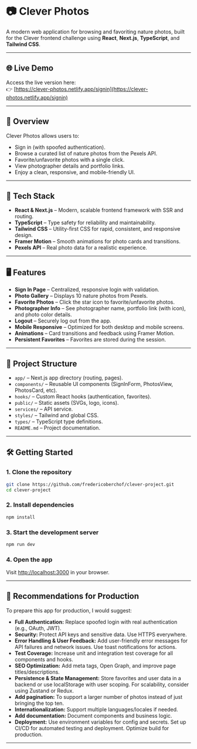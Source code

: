 # 📷 Clever Photos

A modern web application for browsing and favoriting nature photos, built for the Clever frontend challenge using **React**, **Next.js**, **TypeScript**, and **Tailwind CSS**.

---

## 🌐 Live Demo

Access the live version here:  
👉 [https://clever-photos.netlify.app/signin](https://clever-photos.netlify.app/signin)

---

## 📌 Overview

Clever Photos allows users to:

- Sign in (with spoofed authentication).
- Browse a curated list of nature photos from the Pexels API.
- Favorite/unfavorite photos with a single click.
- View photographer details and portfolio links.
- Enjoy a clean, responsive, and mobile-friendly UI.

---

## 🚀 Tech Stack

- **React & Next.js** – Modern, scalable frontend framework with SSR and routing.
- **TypeScript** – Type safety for reliability and maintainability.
- **Tailwind CSS** – Utility-first CSS for rapid, consistent, and responsive design.
- **Framer Motion** – Smooth animations for photo cards and transitions.
- **Pexels API** – Real photo data for a realistic experience.

---

## 🖥️ Features

- **Sign In Page** – Centralized, responsive login with validation.
- **Photo Gallery** – Displays 10 nature photos from Pexels.
- **Favorite Photos** – Click the star icon to favorite/unfavorite photos.
- **Photographer Info** – See photographer name, portfolio link (with icon), and photo color details.
- **Logout** – Securely log out from the app.
- **Mobile Responsive** – Optimized for both desktop and mobile screens.
- **Animations** – Card transitions and feedback using Framer Motion.
- **Persistent Favorites** – Favorites are stored during the session.

---

## 📁 Project Structure

- `app/` – Next.js app directory (routing, pages).
- `components/` – Reusable UI components (SignInForm, PhotosView, PhotosCard, etc).
- `hooks/` – Custom React hooks (authentication, favorites).
- `public/` – Static assets (SVGs, logo, icons).
- `services/` – API service.
- `styles/` – Tailwind and global CSS.
- `types/` – TypeScript type definitions.
- `README.md` – Project documentation.

---

## 🛠️ Getting Started

### 1. Clone the repository

```bash
git clone https://github.com/fredericoberchof/clever-project.git
cd clever-project
```

### 2. Install dependencies

```bash
npm install
```

### 3. Start the development server

```bash
npm run dev
```

### 4. Open the app

Visit [http://localhost:3000](http://localhost:3000) in your browser.

---

## 🚀 Recommendations for Production

To prepare this app for production, I would suggest:

- **Full Authentication:** Replace spoofed login with real authentication (e.g., OAuth, JWT).
- **Security:** Protect API keys and sensitive data. Use HTTPS everywhere.
- **Error Handling & User Feedback:** Add user-friendly error messages for API failures and network issues. Use toast notifications for actions.
- **Test Coverage:** Increase unit and integration test coverage for all components and hooks.
- **SEO Optimization:** Add meta tags, Open Graph, and improve page titles/descriptions.
- **Persistence & State Management:** Store favorites and user data in a backend or use localStorage with user scoping. For scalability, consider using Zustand or Redux.
- **Add pagination:** To support a larger number of photos instead of just bringing the top ten.
- **Internationalization:** Support multiple languages/locales if needed.
- **Add documentation:** Document components and business logic.
- **Deployment:** Use environment variables for config and secrets. Set up CI/CD for automated testing and deployment. Optimize build for production.

---
